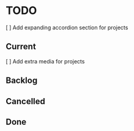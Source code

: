 # TODO

[ ] Add expanding accordion section for projects

## Current

[ ] Add extra media for projects

## Backlog

## Cancelled

## Done
